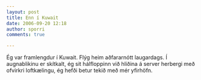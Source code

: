 ```yaml
---
layout: post
title: Enn í Kuwait
date: 2006-09-20 12:18
author: sporri
comments: true

---
```

Ég var framlengdur í Kuwait. Flýg heim aðfararnótt laugardags. Í augnablikinu er skítkalt, ég sit hálfloppinn við hliðina á server herbergi með ofvirkri loftkælingu, ég hefði betur tekið með mér yfirhöfn.
